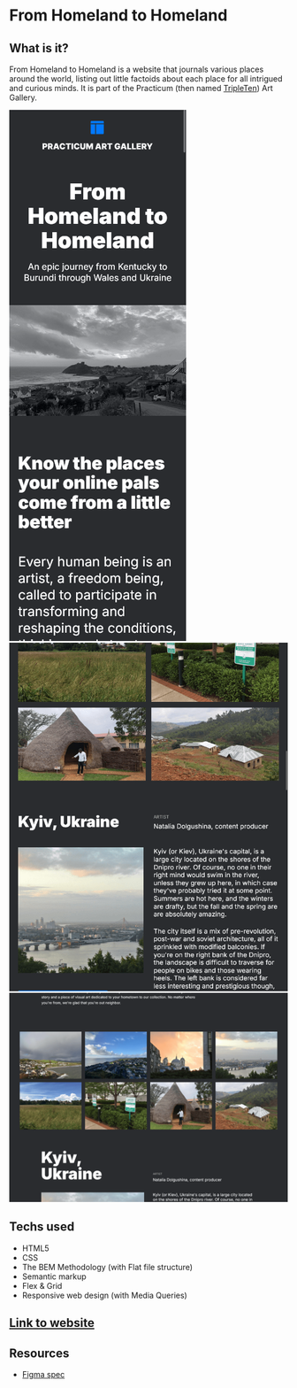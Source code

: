 # From Homeland to Homeland

## What is it?

From Homeland to Homeland is a website that journals various places around the world, listing out little factoids about each place for all intrigued and curious minds. It is part of the Practicum (then named [TripleTen](https://tripleten.co.il/)) Art Gallery.

![Website preview at 320px width](images/demo/demo_320.png)
![Website preview at 768px width](images/demo/demo_768.png)
![Website preview at 1280px width](images/demo/demo_1280.png)

## Techs used

- HTML5
- CSS
- The BEM Methodology (with Flat file structure)
- Semantic markup
- Flex & Grid
- Responsive web design (with Media Queries)

## [Link to website](https://pragmaticLudusian.github.io/web_project_2)

## Resources

- [Figma spec](https://www.figma.com/file/1zCYcflj6BJx5VqOvXU9nb/Sprint-3%3A-From-Homeland-to-Homeland-%7C-desktop-%2B-mobile?node-id=0%3A1)
